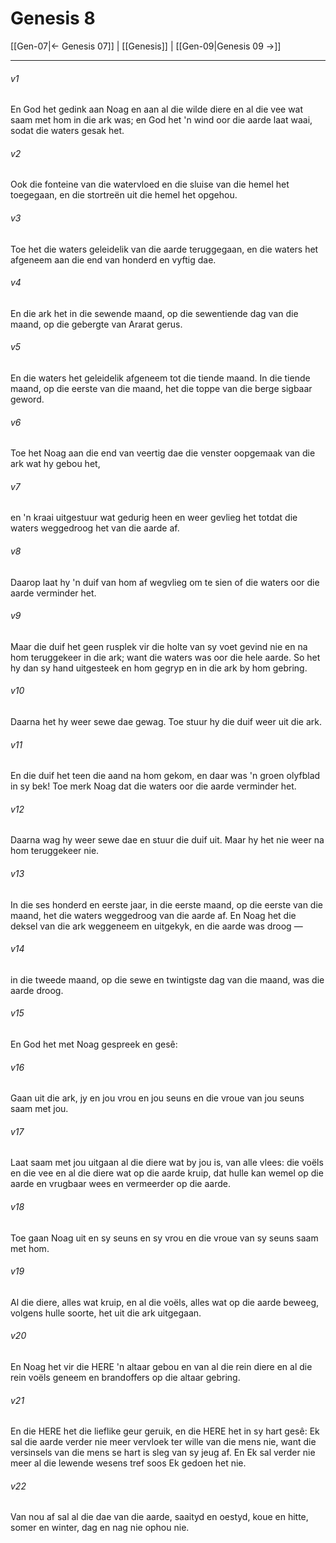 # Genesis 8

[[Gen-07|← Genesis 07]] | [[Genesis]] | [[Gen-09|Genesis 09 →]]
***

###### v1
En God het gedink aan Noag en aan al die wilde diere en al die vee wat saam met hom in die ark was; en God het 'n wind oor die aarde laat waai, sodat die waters gesak het. 
###### v2
Ook die fonteine van die watervloed en die sluise van die hemel het toegegaan, en die stortreën uit die hemel het opgehou. 
###### v3
Toe het die waters geleidelik van die aarde teruggegaan, en die waters het afgeneem aan die end van honderd en vyftig dae. 
###### v4
En die ark het in die sewende maand, op die sewentiende dag van die maand, op die gebergte van Ararat gerus. 
###### v5
En die waters het geleidelik afgeneem tot die tiende maand. In die tiende maand, op die eerste van die maand, het die toppe van die berge sigbaar geword. 
###### v6
Toe het Noag aan die end van veertig dae die venster oopgemaak van die ark wat hy gebou het, 
###### v7
en 'n kraai uitgestuur wat gedurig heen en weer gevlieg het totdat die waters weggedroog het van die aarde af. 
###### v8
Daarop laat hy 'n duif van hom af wegvlieg om te sien of die waters oor die aarde verminder het. 
###### v9
Maar die duif het geen rusplek vir die holte van sy voet gevind nie en na hom teruggekeer in die ark; want die waters was oor die hele aarde. So het hy dan sy hand uitgesteek en hom gegryp en in die ark by hom gebring. 
###### v10
Daarna het hy weer sewe dae gewag. Toe stuur hy die duif weer uit die ark. 
###### v11
En die duif het teen die aand na hom gekom, en daar was 'n groen olyfblad in sy bek! Toe merk Noag dat die waters oor die aarde verminder het. 
###### v12
Daarna wag hy weer sewe dae en stuur die duif uit. Maar hy het nie weer na hom teruggekeer nie. 
###### v13
In die ses honderd en eerste jaar, in die eerste maand, op die eerste van die maand, het die waters weggedroog van die aarde af. En Noag het die deksel van die ark weggeneem en uitgekyk, en die aarde was droog — 
###### v14
in die tweede maand, op die sewe en twintigste dag van die maand, was die aarde droog. 
###### v15
En God het met Noag gespreek en gesê: 
###### v16
Gaan uit die ark, jy en jou vrou en jou seuns en die vroue van jou seuns saam met jou. 
###### v17
Laat saam met jou uitgaan al die diere wat by jou is, van alle vlees: die voëls en die vee en al die diere wat op die aarde kruip, dat hulle kan wemel op die aarde en vrugbaar wees en vermeerder op die aarde. 
###### v18
Toe gaan Noag uit en sy seuns en sy vrou en die vroue van sy seuns saam met hom. 
###### v19
Al die diere, alles wat kruip, en al die voëls, alles wat op die aarde beweeg, volgens hulle soorte, het uit die ark uitgegaan. 
###### v20
En Noag het vir die HERE 'n altaar gebou en van al die rein diere en al die rein voëls geneem en brandoffers op die altaar gebring. 
###### v21
En die HERE het die lieflike geur geruik, en die HERE het in sy hart gesê: Ek sal die aarde verder nie meer vervloek ter wille van die mens nie, want die versinsels van die mens se hart is sleg van sy jeug af. En Ek sal verder nie meer al die lewende wesens tref soos Ek gedoen het nie. 
###### v22
Van nou af sal al die dae van die aarde, saaityd en oestyd, koue en hitte, somer en winter, dag en nag nie ophou nie. 
